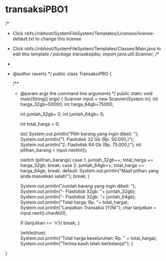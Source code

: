 # transaksiPBO1
/*
 * Click nbfs://nbhost/SystemFileSystem/Templates/Licenses/license-default.txt to change this license
 * Click nbfs://nbhost/SystemFileSystem/Templates/Classes/Main.java to edit this template
 */
package transaksipbo;
import java.util.Scanner;
/**
 *
 * @author ravertz
 */
public class TransaksiPBO {

    /**
     * @param args the command line arguments
     */
    public static void main(String[] args) {
        Scanner input = new Scanner(System.in);
        int harga_32gb=50000;
        int harga_64gb=75000;
        
        int jumlah_32gb= 0;
        int jumlah_64gb= 0;
        
        int total_harga = 0;
        
        do{
        System.out.println("Pilih barang yang ingin dibeli: ");
        System.out.println("1. Flashdisk 32 Gb (Rp. 50.000,)");
        System.out.println("2. Flashdisk 64 Gb (Rp. 75.000,)");
        int pilihan_barang = input.nextInt();
        
        switch (pilihan_barang){
            case 1:
                jumlah_32gb++;
                total_harga += harga_32gb;
                break;
            case 2:
                jumlah_64gb++;
                total_harga += harga_64gb;
                break;
            default: 
                    System.out.println("Maaf pilihan yang anda masukkan salah!");
                break;
        }
        
        System.out.println("Jumlah barang yang ingin dibeli: ");
        System.out.println("- Flashdisk 32gb: "+ jumlah_32gb);
        System.out.println("- Flashdisk 32gb: "+ jumlah_64gb);
        System.out.println("Total harga: Rp. "+ total_harga);
        System.out.println("Lanjutkan Transaksi (Y/N)");
        char lanjutkan = input.next().charAt(0);
        
        if (lanjutkan == 'n'){
                break;
            }
        
        }while(true);   
        System.out.println("Total harga keseluruhan: Rp. " + total_harga);
        System.out.println("Terima kasih telah berbelanja!");
    }
    
}
